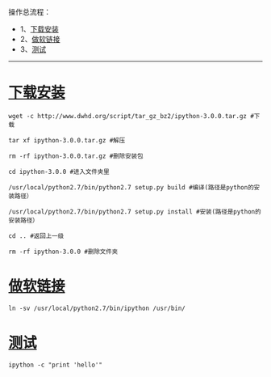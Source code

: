操作总流程：
- 1、[下载安装](#Linux-01)
- 2、[做软链接](#Linux-02)
- 3、[测试](#Linux-03)

----------


# <a name="Linux-01" href="#" >下载安装</a>
```shell
wget -c http://www.dwhd.org/script/tar_gz_bz2/ipython-3.0.0.tar.gz #下载

tar xf ipython-3.0.0.tar.gz #解压

rm -rf ipython-3.0.0.tar.gz #删除安装包

cd ipython-3.0.0 #进入文件夹里

/usr/local/python2.7/bin/python2.7 setup.py build #编译(路径是python的安装路径）

/usr/local/python2.7/bin/python2.7 setup.py install #安装(路径是python的安装路径）

cd .. #返回上一级

rm -rf ipython-3.0.0 #删除文件夹
```
# <a name="Linux-02" href="#" >做软链接</a>
```shell
ln -sv /usr/local/python2.7/bin/ipython /usr/bin/
```
# <a name="Linux-03" href="#" >测试</a>
```shell
ipython -c "print 'hello'"
```
